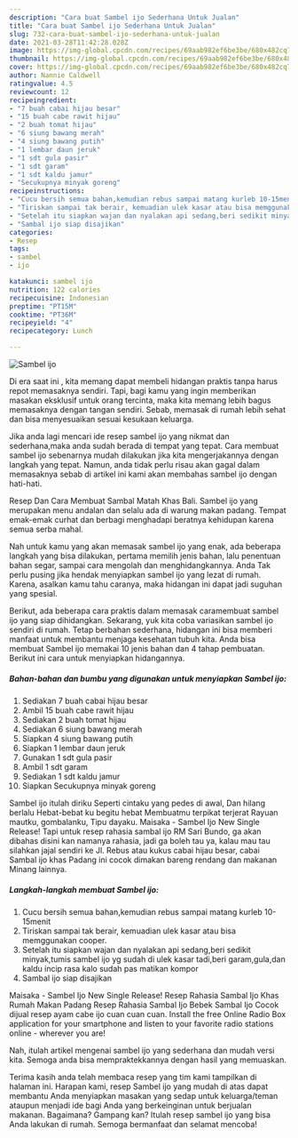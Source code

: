 ```yaml
---
description: "Cara buat Sambel ijo Sederhana Untuk Jualan"
title: "Cara buat Sambel ijo Sederhana Untuk Jualan"
slug: 732-cara-buat-sambel-ijo-sederhana-untuk-jualan
date: 2021-03-28T11:42:28.028Z
image: https://img-global.cpcdn.com/recipes/69aab982ef6be3be/680x482cq70/sambel-ijo-foto-resep-utama.jpg
thumbnail: https://img-global.cpcdn.com/recipes/69aab982ef6be3be/680x482cq70/sambel-ijo-foto-resep-utama.jpg
cover: https://img-global.cpcdn.com/recipes/69aab982ef6be3be/680x482cq70/sambel-ijo-foto-resep-utama.jpg
author: Nannie Caldwell
ratingvalue: 4.5
reviewcount: 12
recipeingredient:
- "7 buah cabai hijau besar"
- "15 buah cabe rawit hijau"
- "2 buah tomat hijau"
- "6 siung bawang merah"
- "4 siung bawang putih"
- "1 lembar daun jeruk"
- "1 sdt gula pasir"
- "1 sdt garam"
- "1 sdt kaldu jamur"
- "Secukupnya minyak goreng"
recipeinstructions:
- "Cucu bersih semua bahan,kemudian rebus sampai matang kurleb 10-15menit"
- "Tiriskan sampai tak berair, kemuadian ulek kasar atau bisa memggunakan cooper."
- "Setelah itu siapkan wajan dan nyalakan api sedang,beri sedikit minyak,tumis sambel ijo yg sudah di ulek kasar tadi,beri garam,gula,dan kaldu incip rasa kalo sudah pas matikan kompor"
- "Sambal ijo siap disajikan"
categories:
- Resep
tags:
- sambel
- ijo

katakunci: sambel ijo 
nutrition: 122 calories
recipecuisine: Indonesian
preptime: "PT15M"
cooktime: "PT36M"
recipeyield: "4"
recipecategory: Lunch

---
```



![Sambel ijo](https://img-global.cpcdn.com/recipes/69aab982ef6be3be/680x482cq70/sambel-ijo-foto-resep-utama.jpg)

Di era  saat ini , kita memang dapat membeli hidangan praktis tanpa harus repot memasaknya sendiri. Tapi, bagi kamu yang ingin memberikan masakan eksklusif untuk orang tercinta, maka kita memang lebih bagus memasaknya dengan tangan sendiri. Sebab, memasak di rumah lebih sehat dan bisa menyesuaikan sesuai kesukaan keluarga.

Jika anda lagi mencari ide resep sambel ijo yang nikmat dan sederhana,maka anda sudah berada di tempat yang tepat. Cara membuat sambel ijo  sebenarnya mudah dilakukan jika kita mengerjakannya dengan langkah yang tepat. Namun, anda tidak perlu risau akan gagal dalam memasaknya 
sebab di artikel ini kami akan membahas sambel ijo dengan hati-hati.  

Resep Dan Cara Membuat Sambal Matah Khas Bali. Sambel ijo yang merupakan menu andalan dan selalu ada di warung makan padang. Tempat emak-emak curhat dan berbagi menghadapi beratnya kehidupan karena semua serba mahal.

Nah untuk kamu yang akan memasak sambel ijo yang enak, ada beberapa langkah yang bisa dilakukan, pertama memilih jenis bahan, lalu penentuan bahan segar, sampai cara mengolah dan menghidangkannya. Anda Tak perlu pusing jika hendak menyiapkan sambel ijo yang lezat di rumah. Karena, asalkan kamu  tahu caranya, maka hidangan ini dapat jadi suguhan yang spesial.

Berikut, ada beberapa cara praktis  dalam memasak caramembuat sambel ijo yang siap dihidangkan. Sekarang, yuk kita coba variasikan sambel ijo sendiri di rumah. Tetap berbahan sederhana, hidangan ini bisa memberi manfaat untuk membantu menjaga kesehatan tubuh kita. Anda bisa membuat Sambel ijo memakai 10 jenis bahan dan 4 tahap pembuatan. Berikut ini cara untuk menyiapkan hidangannya.

<!--inarticleads1-->

##### Bahan-bahan dan bumbu yang digunakan untuk menyiapkan Sambel ijo:

1. Sediakan 7 buah cabai hijau besar
1. Ambil 15 buah cabe rawit hijau
1. Sediakan 2 buah tomat hijau
1. Sediakan 6 siung bawang merah
1. Siapkan 4 siung bawang putih
1. Siapkan 1 lembar daun jeruk
1. Gunakan 1 sdt gula pasir
1. Ambil 1 sdt garam
1. Sediakan 1 sdt kaldu jamur
1. Siapkan Secukupnya minyak goreng


Sambel ijo itulah diriku Seperti cintaku yang pedes di awal, Dan hilang berlalu Hebat-bebat ku begitu hebat Membuatmu terpikat terjerat Rayuan mautku, gombalanku, Tipu dayaku. Maisaka - Sambel Ijo New Single Release! Tapi untuk resep rahasia sambal ijo RM Sari Bundo, ga akan dibahas disini kan namanya rahasia, jadi ga boleh tau ya, kalau mau tau silahkan jajal sendiri ke Jl. Rebus atau kukus cabai hijau besar, cabai Sambal ijo khas Padang ini cocok dimakan bareng rendang dan makanan Minang lainnya. 

<!--inarticleads2-->

##### Langkah-langkah membuat Sambel ijo:

1. Cucu bersih semua bahan,kemudian rebus sampai matang kurleb 10-15menit
1. Tiriskan sampai tak berair, kemuadian ulek kasar atau bisa memggunakan cooper.
1. Setelah itu siapkan wajan dan nyalakan api sedang,beri sedikit minyak,tumis sambel ijo yg sudah di ulek kasar tadi,beri garam,gula,dan kaldu incip rasa kalo sudah pas matikan kompor
1. Sambal ijo siap disajikan


Maisaka - Sambel Ijo New Single Release! Resep Rahasia Sambal Ijo Khas Rumah Makan Padang Resep Rahasia Sambal Ijo Bebek Sambal Ijo Cocok dijual resep ayam cabe ijo cuan cuan cuan. Install the free Online Radio Box application for your smartphone and listen to your favorite radio stations online - wherever you are! 

Nah, itulah artikel mengenai  sambel ijo  yang sederhana dan mudah versi kita. Semoga anda bisa mempraktekkannya dengan hasil yang memuaskan. 

Terima kasih anda telah membaca resep yang tim kami tampilkan di halaman ini. Harapan kami, resep  Sambel ijo yang mudah di atas dapat membantu Anda menyiapkan masakan yang sedap untuk keluarga/teman ataupun menjadi ide bagi Anda yang berkeinginan untuk berjualan makanan. Bagaimana? Gampang kan? Itulah resep sambel ijo yang bisa Anda lakukan di rumah. Semoga bermanfaat dan selamat mencoba!


